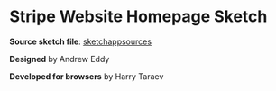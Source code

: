 # Stripe Website Homepage Sketch 

**Source sketch file**: [sketchappsources](https://www.sketchappsources.com/free-source/2335-stripe-website-homepage-sketch-freebie-resource.html)

**Designed** by Andrew Eddy

**Developed for browsers** by Harry Taraev
